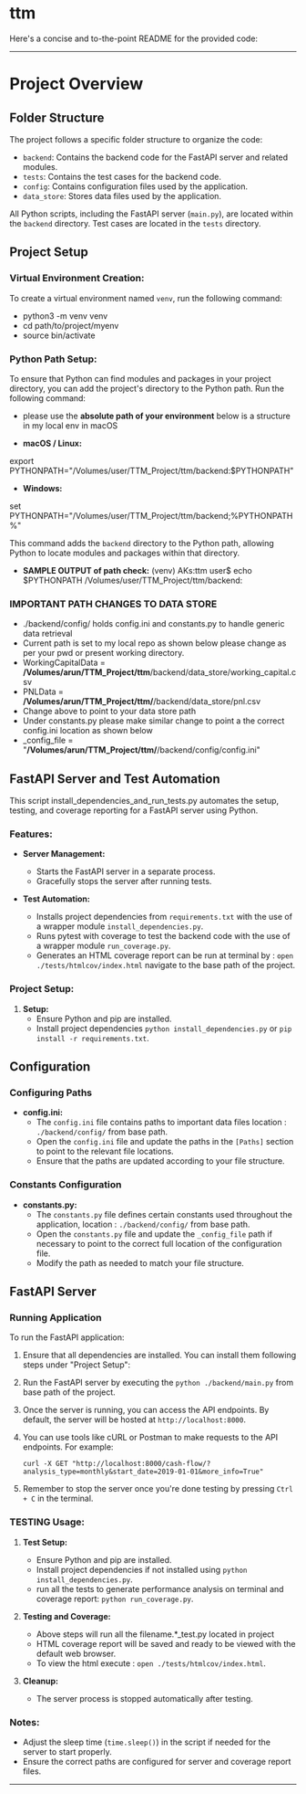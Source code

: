 # ttm
Here's a concise and to-the-point README for the provided code:

---

# Project Overview

## Folder Structure

The project follows a specific folder structure to organize the code:

- `backend`: Contains the backend code for the FastAPI server and related modules.
- `tests`: Contains the test cases for the backend code.
- `config`: Contains configuration files used by the application.
- `data_store`: Stores data files used by the application.

All Python scripts, including the FastAPI server (`main.py`), are located within the `backend` directory. Test cases are located in the `tests` directory.

## Project Setup

### Virtual Environment Creation:

To create a virtual environment named `venv`, run the following command:
- python3 -m venv venv
- cd path/to/project/myenv
- source bin/activate




### Python Path Setup:

To ensure that Python can find modules and packages in your project directory, you can add the project's directory to the Python path. Run the following command:

- please use the **absolute path of your environment** below is a structure in my local env in macOS

- **macOS / Linux:**

export PYTHONPATH="/Volumes/user/TTM_Project/ttm/backend:$PYTHONPATH"


- **Windows:**

set PYTHONPATH="/Volumes/user/TTM_Project/ttm/backend;%PYTHONPATH%"

This command adds the `backend` directory to the Python path, allowing Python to locate modules and packages within that directory.

- **SAMPLE OUTPUT of path check:**
(venv) AKs:ttm user$ echo $PYTHONPATH
/Volumes/user/TTM_Project/ttm/backend:


### IMPORTANT PATH CHANGES TO DATA STORE
- ./backend/config/ holds config.ini and constants.py to handle generic data retrieval
- Current path is set to my local repo as shown below please change as per your pwd or present working directory.
- WorkingCapitalData = **/Volumes/arun/TTM_Project/ttm**/backend/data_store/working_capital.csv
- PNLData = **/Volumes/arun/TTM_Project/ttm/**/backend/data_store/pnl.csv
- Change above to point to your data store path
- Under constants.py please make similar change to point a the correct config.ini location as shown below
- _config_file = "**/Volumes/arun/TTM_Project/ttm/**/backend/config/config.ini"



## FastAPI Server and Test Automation

This script install_dependencies_and_run_tests.py automates the setup, testing, and coverage reporting for a FastAPI server using Python.

### Features:

- **Server Management:**
  - Starts the FastAPI server in a separate process.
  - Gracefully stops the server after running tests.

- **Test Automation:**
  - Installs project dependencies from `requirements.txt` with the use of a wrapper module `install_dependencies.py`.
  - Runs pytest with coverage to test the backend code with the use of a wrapper module `run_coverage.py`.
  - Generates an HTML coverage report can be run at terminal by : `open ./tests/htmlcov/index.html` navigate to the base path of the project.

### ################################################################################################################################################################

### Project Setup:
1. **Setup:**
   - Ensure Python and pip are installed.
   - Install project dependencies `python install_dependencies.py` or `pip install -r requirements.txt`.

## Configuration

### Configuring Paths

- **config.ini:** 
  - The `config.ini` file contains paths to important data files location : `./backend/config/` from base path. 
  - Open the `config.ini` file and update the paths in the `[Paths]` section to point to the relevant file locations. 
  - Ensure that the paths are updated according to your file structure.

### Constants Configuration

- **constants.py:**
  - The `constants.py` file defines certain constants used throughout the application, location : `./backend/config/` from base path. 
  - Open the `constants.py` file and update the `_config_file` path if necessary to point to the correct full location of the configuration file.
  - Modify the path as needed to match your file structure.


## FastAPI Server

### Running Application

To run the FastAPI application:

1. Ensure that all dependencies are installed. You can install them following steps under "Project Setup":

2. Run the FastAPI server by executing the `python ./backend/main.py` from base path of the project.

3. Once the server is running, you can access the API endpoints. By default, the server will be hosted at `http://localhost:8000`.

4. You can use tools like cURL or Postman to make requests to the API endpoints. For example:

    ```
    curl -X GET "http://localhost:8000/cash-flow/?analysis_type=monthly&start_date=2019-01-01&more_info=True"
    ```

5. Remember to stop the server once you're done testing by pressing `Ctrl + C` in the terminal.


### TESTING Usage:

1. **Test Setup:**
   - Ensure Python and pip are installed.
   - Install project dependencies if not installed using `python install_dependencies.py`.
   - run all the tests to generate performance analysis on terminal and coverage report: `python run_coverage.py`.

2. **Testing and Coverage:**
   - Above steps will run all the filename.*_test.py located in project
   - HTML coverage report will be saved and ready to be viewed with the default web browser.
   - To view the html execute : `open ./tests/htmlcov/index.html`.

3. **Cleanup:**
   - The server process is stopped automatically after testing.

### Notes:

- Adjust the sleep time (`time.sleep()`) in the script if needed for the server to start properly.
- Ensure the correct paths are configured for server and coverage report files.

--- 

